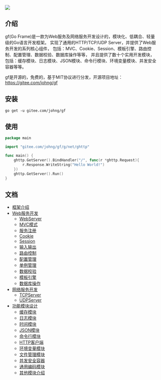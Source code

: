 <div style="align: center">
<img src="http://cover.kancloud.cn/johng/gf"/>
</div>

## 介绍
gf(Go Frame)是一款为Web服务及网络服务开发设计的，模块化、低耦合、轻量级的Go语言开发框架。
实现了通用的HTTP/TCP/UDP Server，并提供了Web服务开发的系列核心组件，
包括：MVC、Cookie、Session、模板引擎、路由控制、配置管理、数据校验、数据库操作等等，
并且提供了数十个实用开发模块，包括：缓存模块、日志模块、JSON模块、命令行模块、环境变量模块、并发安全容器等等。

gf是开源的，免费的，基于MIT协议进行分发，开源项目地址：https://gitee.com/johng/gf

## 安装
```
go get -u gitee.com/johng/gf
```

## 使用
```go
package main

import "gitee.com/johng/gf/g/net/ghttp"

func main() {
    ghttp.GetServer().BindHandler("/", func(r *ghttp.Request){
        r.Response.WriteString("Hello World!")
    })
    ghttp.GetServer().Run()
}
```
## 文档
* [框架介绍](https://www.kancloud.cn/johng/gf/494364)
* [Web服务开发](https://www.kancloud.cn/johng/gf/494647)
    * [WebServer](https://www.kancloud.cn/johng/gf/494366)
    * [MVC模式](https://www.kancloud.cn/johng/gf/494367)
    * [服务注册](https://www.kancloud.cn/johng/gf/494368)
    * [Cookie](https://www.kancloud.cn/johng/gf/494372)
    * [Session](https://www.kancloud.cn/johng/gf/494373)
    * [输入输出](https://www.kancloud.cn/johng/gf/494374)
    * [路由控制](https://www.kancloud.cn/johng/gf/49437)
    * [配置管理](https://www.kancloud.cn/johng/gf/494376)
    * [单例管理](https://www.kancloud.cn/johng/gf/494377)
    * [数据校验](https://www.kancloud.cn/johng/gf/494378)
    * [模板引擎](https://www.kancloud.cn/johng/gf/494379)
    * [数据库操作](https://www.kancloud.cn/johng/gf/494380)
* [网络服务开发](https://www.kancloud.cn/johng/gf/494648)
    * [TCPServer](https://www.kancloud.cn/johng/gf/494382)
    * [UDPServer](https://www.kancloud.cn/johng/gf/494383)
* [功能模块设计](https://www.kancloud.cn/johng/gf/494384)
    * [缓存模块](https://www.kancloud.cn/johng/gf/494385)
    * [日志模块](https://www.kancloud.cn/johng/gf/494386)
    * [时间模块](https://www.kancloud.cn/johng/gf/494387)
    * [JSON模块](https://www.kancloud.cn/johng/gf/494388)
    * [命令行模块](https://www.kancloud.cn/johng/gf/494389)
    * [HTTP客户端](https://www.kancloud.cn/johng/gf/499674)
    * [环境变量模块](https://www.kancloud.cn/johng/gf/494390)
    * [文件管理模块](https://www.kancloud.cn/johng/gf/494391)
    * [并发安全容器](https://www.kancloud.cn/johng/gf/494392)
    * [通用编码模块](https://www.kancloud.cn/johng/gf/494393)
    * [其他模块介绍](https://www.kancloud.cn/johng/gf/494394)
